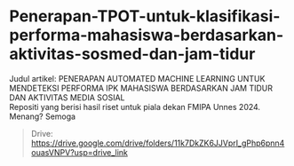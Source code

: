 # Penerapan-TPOT-untuk-klasifikasi-performa-mahasiswa-berdasarkan-aktivitas-sosmed-dan-jam-tidur
Judul artikel: PENERAPAN AUTOMATED MACHINE LEARNING UNTUK MENDETEKSI PERFORMA IPK MAHASISWA BERDASARKAN JAM TIDUR DAN AKTIVITAS MEDIA SOSIAL  
Repositi yang berisi hasil riset untuk piala dekan FMIPA Unnes 2024. Menang? Semoga
> Drive: https://drive.google.com/drive/folders/11k7DkZK6JJVprI_gPhp6pnn4ouasVNPV?usp=drive_link
